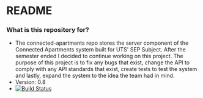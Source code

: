 # README #

### What is this repository for? ###

* The connected-apartments repo stores the server component of the Connected Apartments system built for UTS' SEP Subject. After the semester ended I decided to continue working on this project. The purpose of this project is to fix any bugs that exist, change the API to comply with any API standards that exist, create tests to test the system and lastly, expand the system to the idea the team had in mind.
* Version: 0.8
* [![Build Status](https://travis-ci.org/BMourtzis/connected-apartments.svg?branch=master)](https://travis-ci.org/BMourtzis/connected-apartments.svg?branch=master)
